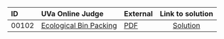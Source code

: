 | ID | UVa Online Judge | External | Link to solution |
|:---|:---|:---|:---:|
| 00102 | [Ecological Bin Packing](https://onlinejudge.org/index.php?option=com_onlinejudge&Itemid=8&page=show_problem&problem=38) | [PDF](https://onlinejudge.org/external/1/102.pdf) | [Solution](https%3A//github.com/versenyi98/programming-contests/tree/master/UVa%20Online%20Judge/00102%2520-%2520Ecological%2520Bin%2520Packing)|
